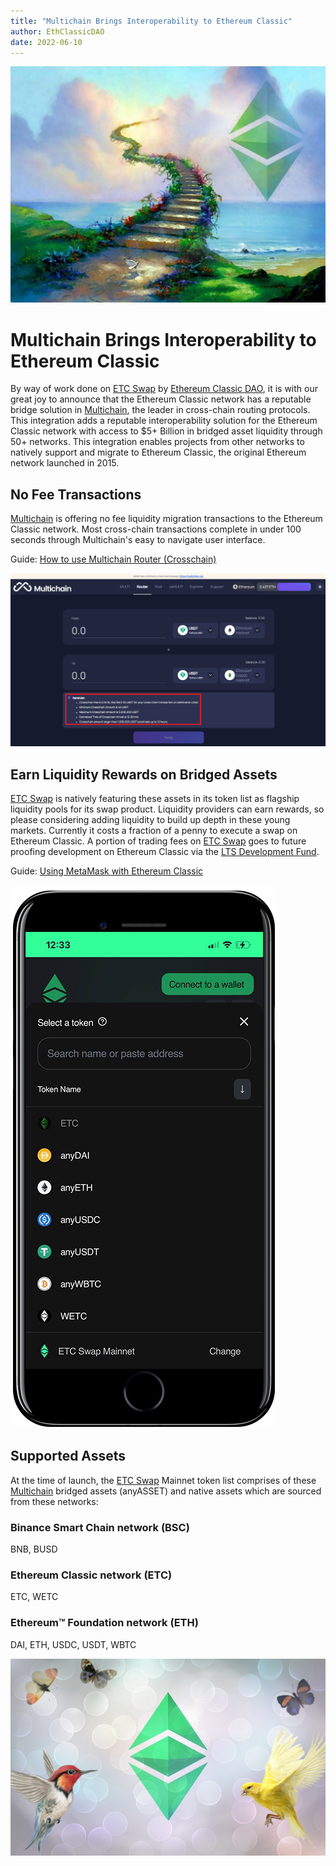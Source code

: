 ```yaml
---
title: "Multichain Brings Interoperability to Ethereum Classic"
author: EthClassicDAO
date: 2022-06-10
---
```


![Ethereum Classic added to Multichain Router Integration](./etc-stairs-to-heaven.png)

# Multichain Brings Interoperability to Ethereum Classic

By way of work done on [ETC Swap](https://etcswap.org) by [Ethereum Classic DAO](https://ethereumclassicdao.org), it is with our great joy to announce that the Ethereum Classic network has a reputable bridge solution in [Multichain](https://multichain.org), the leader in cross-chain routing protocols. This integration adds a reputable interoperability solution for the Ethereum Classic network with access to $5+ Billion in bridged asset liquidity through 50+ networks. This integration enables projects from other networks to natively support and migrate to Ethereum Classic, the original Ethereum network launched in 2015.
 
 ## No Fee Transactions
 
[Multichain](https://multichain.org) is offering no fee liquidity migration transactions to the Ethereum Classic network. Most cross-chain transactions complete in under 100 seconds through Multichain's easy to navigate user interface.

Guide: [How to use Multichain Router (Crosschain)](https://youtu.be/G8vN2c2Mhc4)

 ![No Fee transactions on Multichain Cross-Chain Router Protocol](./mutlichain-no-fees.png)
 
## Earn Liquidity Rewards on Bridged Assets

[ETC Swap](https://etcswap.org) is natively featuring these assets in its token list as flagship liquidity pools for its swap product. Liquidity providers can earn rewards, so please considering adding liquidity to build up depth in these young markets. Currently it costs a fraction of a penny to execute a swap on Ethereum Classic. A portion of trading fees on [ETC Swap](https://swap.ethereumclassic.com) goes to future proofing development on Ethereum Classic via the [LTS Development Fund](https://gitcoin.co/grants/412/ethereum-classic-dao-defi-stack).

Guide: [Using MetaMask with Ethereum Classic](https://ethereumclassic.org/guides/metamask)

![ETC Swap Assets](./etc-swap-assets.png)

## Supported Assets

At the time of launch, the [ETC Swap](https://swap.ethereumclassic.com) Mainnet token list comprises of these [Multichain](https://multichain.org) bridged assets (anyASSET) and native assets which are sourced from these networks:

### Binance Smart Chain network (BSC)

BNB, BUSD

### Ethereum Classic network (ETC)

ETC, WETC

### Ethereum™ Foundation network (ETH)

DAI, ETH, USDC, USDT, WBTC

![Multichain integration provides Ethereum Classic with EVM connectivity](./etc-buzz.png)

